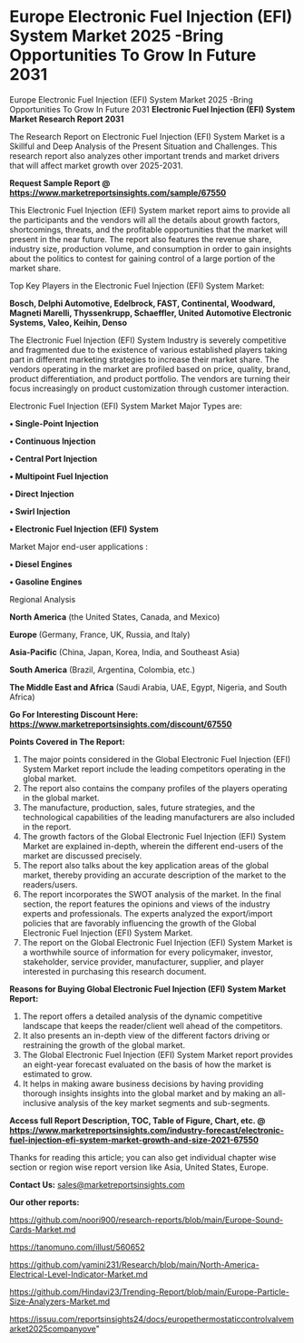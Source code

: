 # Europe Electronic Fuel Injection (EFI) System Market 2025 -Bring Opportunities To Grow In Future 2031
Europe Electronic Fuel Injection (EFI) System Market 2025 -Bring Opportunities To Grow In Future 2031
<strong>Electronic Fuel Injection (EFI) System Market Research Report 2031</strong>

The Research Report on Electronic Fuel Injection (EFI) System Market is a Skillful and Deep Analysis of the Present Situation and Challenges. This research report also analyzes other important trends and market drivers that will affect market growth over 2025-2031.

<strong>Request Sample Report @ <a href=https://www.marketreportsinsights.com/sample/67550>https://www.marketreportsinsights.com/sample/67550</a></strong>

This Electronic Fuel Injection (EFI) System market report aims to provide all the participants and the vendors will all the details about growth factors, shortcomings, threats, and the profitable opportunities that the market will present in the near future. The report also features the revenue share, industry size, production volume, and consumption in order to gain insights about the politics to contest for gaining control of a large portion of the market share.

Top Key Players in the Electronic Fuel Injection (EFI) System Market:

<strong>Bosch, Delphi Automotive, Edelbrock, FAST, Continental, Woodward, Magneti Marelli, Thyssenkrupp, Schaeffler, United Automotive Electronic Systems, Valeo, Keihin, Denso</strong>

The Electronic Fuel Injection (EFI) System Industry is severely competitive and fragmented due to the existence of various established players taking part in different marketing strategies to increase their market share. The vendors operating in the market are profiled based on price, quality, brand, product differentiation, and product portfolio. The vendors are turning their focus increasingly on product customization through customer interaction.

Electronic Fuel Injection (EFI) System Market Major Types are:

<strong>• Single-Point Injection

• Continuous Injection

• Central Port Injection

• Multipoint Fuel Injection

• Direct Injection

• Swirl Injection

• Electronic Fuel Injection (EFI) System</strong>

Market Major end-user applications :

<strong>• Diesel Engines

• Gasoline Engines</strong>

Regional Analysis

</u><strong><b>North America</b></strong> (the United States, Canada, and Mexico)

<strong><b>Europe </b></strong>(Germany, France, UK, Russia, and Italy)

<strong><b>Asia-Pacific</b></strong> (China, Japan, Korea, India, and Southeast Asia)

<strong><b>South America</b></strong> (Brazil, Argentina, Colombia, etc.)

<strong><b>The Middle East and Africa</b></strong> (Saudi Arabia, UAE, Egypt, Nigeria, and South Africa)

<strong>Go For Interesting Discount Here: <a href=https://www.marketreportsinsights.com/discount/67550>https://www.marketreportsinsights.com/discount/67550</a></strong>

<strong>Points Covered in The Report:</strong>
<ol>
  <li>The major points considered in the Global Electronic Fuel Injection (EFI) System Market report include the leading competitors operating in the global market.</li>
  <li>The report also contains the company profiles of the players operating in the global market.</li>
  <li>The manufacture, production, sales, future strategies, and the technological capabilities of the leading manufacturers are also included in the report.</li>
  <li>The growth factors of the Global Electronic Fuel Injection (EFI) System Market are explained in-depth, wherein the different end-users of the market are discussed precisely.</li>
  <li>The report also talks about the key application areas of the global market, thereby providing an accurate description of the market to the readers/users.</li>
  <li>The report incorporates the SWOT analysis of the market. In the final section, the report features the opinions and views of the industry experts and professionals. The experts analyzed the export/import policies that are favorably influencing the growth of the Global Electronic Fuel Injection (EFI) System Market.</li>
  <li>The report on the Global Electronic Fuel Injection (EFI) System Market is a worthwhile source of information for every policymaker, investor, stakeholder, service provider, manufacturer, supplier, and player interested in purchasing this research document.</li>
</ol>
<strong>Reasons for Buying Global Electronic Fuel Injection (EFI) System Market Report:</strong>

<ol>
  <li>The report offers a detailed analysis of the dynamic competitive landscape that keeps the reader/client well ahead of the competitors.</li>
  <li>It also presents an in-depth view of the different factors driving or restraining the growth of the global market.</li>
  <li>The Global Electronic Fuel Injection (EFI) System Market report provides an eight-year forecast evaluated on the basis of how the market is estimated to grow.</li>
  <li>It helps in making aware business decisions by having providing thorough insights insights into the global market and by making an all-inclusive analysis of the key market segments and sub-segments.</li>
</ol>
<strong>Access full Report Description, TOC, Table of Figure, Chart, etc. @ <a href=https://www.marketreportsinsights.com/industry-forecast/electronic-fuel-injection-efi-system-market-growth-and-size-2021-67550>https://www.marketreportsinsights.com/industry-forecast/electronic-fuel-injection-efi-system-market-growth-and-size-2021-67550</a></strong>


Thanks for reading this article; you can also get individual chapter wise section or region wise report version like Asia, United States, Europe.

<strong>Contact Us:</strong>
sales@marketreportsinsights.com

<strong>Our other reports:</strong>

<a href=https://github.com/noori900/research-reports/blob/main/Europe-Sound-Cards-Market.md>https://github.com/noori900/research-reports/blob/main/Europe-Sound-Cards-Market.md</a>

<a href=https://tanomuno.com/illust/560652>https://tanomuno.com/illust/560652</a>

<a href=https://github.com/yamini231/Research/blob/main/North-America-Electrical-Level-Indicator-Market.md>https://github.com/yamini231/Research/blob/main/North-America-Electrical-Level-Indicator-Market.md</a>

<a href=https://github.com/Hindavi23/Trending-Report/blob/main/Europe-Particle-Size-Analyzers-Market.md>https://github.com/Hindavi23/Trending-Report/blob/main/Europe-Particle-Size-Analyzers-Market.md</a>

<a href=https://issuu.com/reportsinsights24/docs/europethermostaticcontrolvalvemarket2025companyove>https://issuu.com/reportsinsights24/docs/europethermostaticcontrolvalvemarket2025companyove</a>"
